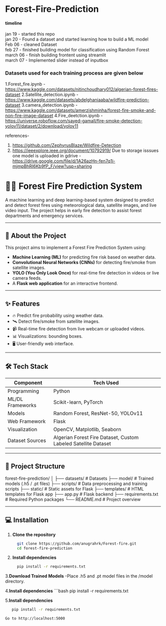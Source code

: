 ﻿# Forest-Fire-Prediction
 #### timeline
 jan 19 - started this repo  
 jan 20 - Found a dataset and started learning how to build a ML model  
 Feb 06 - cleaned Dataset  
 feb 27 - finished building model for classification using Random Forest   
 march 06 - finish building frontent using streamlit  
 march 07 - Implemented slider instead of inputbox
### Datasets used for each training process are given below
1.Forest_fire.ipynb - https://www.kaggle.com/datasets/nitinchoudhary012/algerian-forest-fires-dataset
2.Satellite_detection.ipynb - https://www.kaggle.com/datasets/abdelghaniaaba/wildfire-prediction-dataset
3.camera_detection.ipynb - https://www.kaggle.com/datasets/amerzishminha/forest-fire-smoke-and-non-fire-image-dataset
4.Fire_deetction.ipynb - https://universe.roboflow.com/sayed-gamall/fire-smoke-detection-yolov11/dataset/2/download/yolov11

references-
1. https://github.com/ZephyrusBlaze/Wildfire-Detection
2. https://ieeexplore.ieee.org/document/10792919/
Due to storage isssues one model is uploaded in gdrive - https://drive.google.com/file/d/1A26azHn-fen7q1i-mjmpBhRI6Kb9fP_F/view?usp=sharing


# 🌲🔥 Forest Fire Prediction System

A machine learning and deep learning-based system designed to predict and detect forest fires using meteorological data, satellite images, and live video input. The project helps in early fire detection to assist forest departments and emergency services.

---

## 📖 About the Project

This project aims to implement a Forest Fire Prediction System using:

- **Machine Learning (ML)** for predicting fire risk based on weather data.
- **Convolutional Neural Networks (CNNs)** for detecting fire/smoke from satellite images.
- **YOLO (You Only Look Once)** for real-time fire detection in videos or live camera feeds.
- A **Flask web application** for an interactive frontend.

---

## ✨ Features

- 🔥 Predict fire probability using weather data.
- 🛰️ Detect fire/smoke from satellite images.
- 📹 Real-time fire detection from live webcam or uploaded videos.
- 📊 Visualizations: bounding boxes.
- 🖥️ User-friendly web interface.

---

## 🛠️ Tech Stack

| Component        | Tech Used                    |
|------------------|------------------------------|
| Programming      | Python                       |
| ML/DL Frameworks | Scikit-learn, PyTorch |
| Models           | Random Forest, ResNet-50, YOLOv11 |
| Web Framework    | Flask           |
| Visualization    | OpenCV, Matplotlib, Seaborn  |
| Dataset Sources  | Algerian Forest Fire Dataset, Custom Labeled Satellite Dataset |

---

## 📁 Project Structure
forest-fire-prediction/ │ 
├── datasets/ # Datasets 
├── model/ # Trained models (.h5 / .pt files) 
├── scripts/ # Data preprocessing and training scripts 
├── static/ # Static assets for Flask 
├── templates/ # HTML templates for Flask app 
├── app.py # Flask backend 
├── requirements.txt # Required Python packages 
└── README.md # Project overview

---

## 💻 Installation

1. **Clone the repository**
   ```bash
     git clone https://github.com/anugrahrk/Forest-fire.git
     cd forest-fire-prediction
2. **Install dependencies**
   ```bash
     pip install -r requirements.txt
3.**Download Trained Models**
-Place .h5 and .pt model files in the /model directory.

4.**Install dependencies**
    ```bash
   pip install -r requirements.txt

5.**Install dependencies**
  ```bash
     pip install -r requirements.txt

Go to http://localhost:5000

